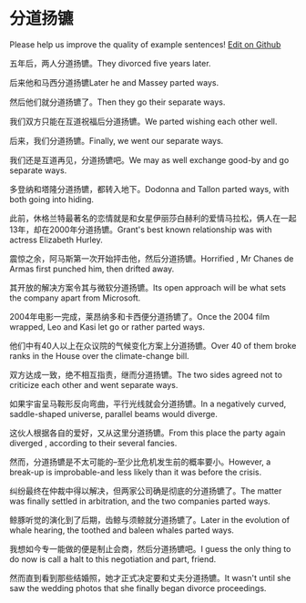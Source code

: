 # 分道扬镳

Please help us improve the quality of example sentences! [Edit on Github](https://github.com/jiyushe/jiyu-example-sentence-source/blob/main/chinese/fendaoyangbiao.md)

<p><span class="chinese">五年后，两人分道扬镳。</span><span class="english">They divorced five years later.</span></p>

<p><span class="chinese">后来他和马西分道扬镳</span><span class="english">Later he and Massey parted ways.</span></p>

<p><span class="chinese">然后他们就分道扬镳了。</span><span class="english">Then they go their separate ways.</span></p>

<p><span class="chinese">我们双方只能在互道祝福后分道扬镳。</span><span class="english">We parted wishing each other well.</span></p>

<p><span class="chinese">后来，我们分道扬镳。</span><span class="english">Finally, we went our separate ways.</span></p>

<p><span class="chinese">我们还是互道再见，分道扬镳吧。</span><span class="english">We may as well exchange good-by and go separate ways.</span></p>

<p><span class="chinese">多登纳和塔隆分道扬镳，都转入地下。</span><span class="english">Dodonna and Tallon parted ways, with both going into hiding.</span></p>

<p><span class="chinese">此前，休格兰特最著名的恋情就是和女星伊丽莎白赫利的爱情马拉松，俩人在一起13年，却在2000年分道扬镳。</span><span class="english">Grant's best known relationship was with actress Elizabeth Hurley.</span></p>

<p><span class="chinese">震惊之余，阿马斯第一次开始抨击他，然后分道扬镳。</span><span class="english">Horrified , Mr Chanes de Armas first punched him, then drifted away.</span></p>

<p><span class="chinese">其开放的解决方案令其与微软分道扬镳。</span><span class="english">Its open approach will be what sets the company apart from Microsoft.</span></p>

<p><span class="chinese">2004年电影一完成，莱昂纳多和卡西便分道扬镳了。</span><span class="english">Once the 2004 film wrapped, Leo and Kasi let go or rather parted ways.</span></p>

<p><span class="chinese">他们中有40人以上在众议院的气候变化方案上分道扬镳。</span><span class="english">Over 40 of them broke ranks in the House over the climate-change bill.</span></p>

<p><span class="chinese">双方达成一致，绝不相互指责，继而分道扬镳。</span><span class="english">The two sides agreed not to criticize each other and went separate ways.</span></p>

<p><span class="chinese">如果宇宙呈马鞍形反向弯曲，平行光线就会分道扬镳。</span><span class="english">In a negatively curved, saddle-shaped universe, parallel beams would diverge.</span></p>

<p><span class="chinese">这伙人根据各自的爱好，又从这里分道扬镳。</span><span class="english">From this place the party again diverged , according to their several fancies.</span></p>

<p><span class="chinese">然而，分道扬镳是不太可能的–至少比危机发生前的概率要小。</span><span class="english">However, a break-up is improbable-and less likely than it was before the crisis.</span></p>

<p><span class="chinese">纠纷最终在仲裁中得以解决，但两家公司确是彻底的分道扬镳了。</span><span class="english">The matter was finally settled in arbitration, and the two companies parted ways.</span></p>

<p><span class="chinese">鲸豚听觉的演化到了后期，齿鲸与须鲸就分道扬镳了。</span><span class="english">Later in the evolution of whale hearing, the toothed and baleen whales parted ways.</span></p>

<p><span class="chinese">我想如今专一能做的便是制止会商，然后分道扬镳吧。</span><span class="english">I guess the only thing to do now is call a halt to this negotiation and part, friend.</span></p>

<p><span class="chinese">然而直到看到那些结婚照，她才正式决定要和丈夫分道扬镳。</span><span class="english">It wasn't until she saw the wedding photos that she finally began divorce proceedings.</span></p>

